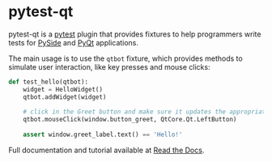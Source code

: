 # pytest-qt #

pytest-qt is a [pytest](http://pytest.org) plugin that provides fixtures to help 
programmers write tests for [PySide](https://pypi.python.org/pypi/PySide) and [PyQt](http://www.riverbankcomputing.com/software/pyqt)
applications.

The main usage is to use the `qtbot` fixture, which provides methods to simulate user interaction, like key 
presses and mouse clicks:

```python
def test_hello(qtbot):
    widget = HelloWidget()
    qtbot.addWidget(widget)
    
    # click in the Greet button and make sure it updates the appropriate label
    qtbot.mouseClick(window.button_greet, QtCore.Qt.LeftButton)
    
    assert window.greet_label.text() == 'Hello!'
```

Full documentation and tutorial available at [Read the Docs](https://pytest-qt.readthedocs.org/en/latest/).

